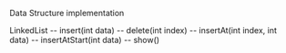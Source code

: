 Data Structure implementation


LinkedList
-- insert(int data)
-- delete(int index)
-- insertAt(int index, int data)
-- insertAtStart(int data)
-- show()
